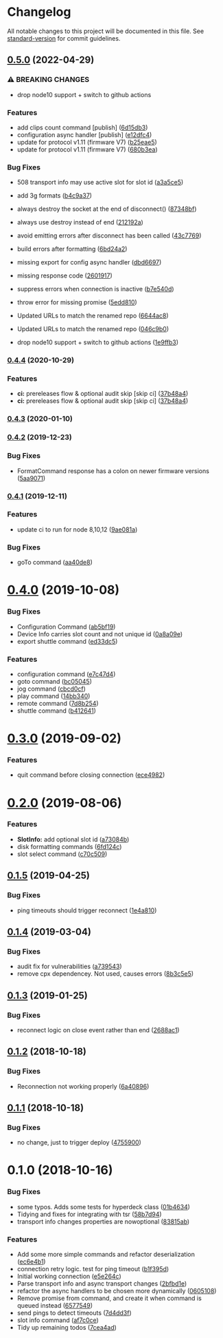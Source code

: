 # Changelog

All notable changes to this project will be documented in this file. See [standard-version](https://github.com/conventional-changelog/standard-version) for commit guidelines.

## [0.5.0](https://github.com/nrkno/sofie-hyperdeck-connection/compare/0.4.4...0.5.0) (2022-04-29)

### ⚠ BREAKING CHANGES

- drop node10 support + switch to github actions

### Features

- add clips count command [publish] ([6d15db3](https://github.com/nrkno/sofie-hyperdeck-connection/commit/6d15db3b44e2bb03f976295d8c1b840cf8372def))
- configuration async handler [publish] ([e12dfc4](https://github.com/nrkno/sofie-hyperdeck-connection/commit/e12dfc4e0ccbc50d77bd164d84cadf5204efa4ed))
- update for protocol v1.11 (firmware V7) ([b25eae5](https://github.com/nrkno/sofie-hyperdeck-connection/commit/b25eae50a5031565a2497d66078ab043a0eb0903))
- update for protocol v1.11 (firmware V7) ([680b3ea](https://github.com/nrkno/sofie-hyperdeck-connection/commit/680b3ea1f1eb5ffb42a403a6e1123273b87a1a93))

### Bug Fixes

- 508 transport info may use active slot for slot id ([a3a5ce5](https://github.com/nrkno/sofie-hyperdeck-connection/commit/a3a5ce519a009ea8f6a6c5dd6b5c1cbb7f0a43f2))
- add 3g formats ([b4c9a37](https://github.com/nrkno/sofie-hyperdeck-connection/commit/b4c9a37e200e603d51d70948da17da615c10395d))
- always destroy the socket at the end of disconnect() ([87348bf](https://github.com/nrkno/sofie-hyperdeck-connection/commit/87348bf3f60fd03558d5a5b8509735883e0d54af))
- always use destroy instead of end ([212192a](https://github.com/nrkno/sofie-hyperdeck-connection/commit/212192adde21169510e2774b4cb31580eb972909))
- avoid emitting errors after disconnect has been called ([43c7769](https://github.com/nrkno/sofie-hyperdeck-connection/commit/43c77693c64aa9cd58afca8b51aae14af9a5984a))
- build errors after formatting ([6bd24a2](https://github.com/nrkno/sofie-hyperdeck-connection/commit/6bd24a20ec40f924d31510266766eb242e675f36))
- missing export for config async handler ([dbd6697](https://github.com/nrkno/sofie-hyperdeck-connection/commit/dbd6697f1eadd2bd998e7ac2a52bc92778f26de2))
- missing response code ([2601917](https://github.com/nrkno/sofie-hyperdeck-connection/commit/26019176991d3fe00db3335d71e43dcdf1f9a825))
- suppress errors when connection is inactive ([b7e540d](https://github.com/nrkno/sofie-hyperdeck-connection/commit/b7e540d8da2bd435a3af93f2c686b0cd4d62634a))
- throw error for missing promise ([5edd810](https://github.com/nrkno/sofie-hyperdeck-connection/commit/5edd810f71b633027177c705f5f288adf4b2c647))
- Updated URLs to match the renamed repo ([6644ac8](https://github.com/nrkno/sofie-hyperdeck-connection/commit/6644ac859adc2423e0daaf2019d05faabc5ecf2a))
- Updated URLs to match the renamed repo ([046c9b0](https://github.com/nrkno/sofie-hyperdeck-connection/commit/046c9b0efdec00d237adb615c3b12be4a77f8881))

- drop node10 support + switch to github actions ([1e9ffb3](https://github.com/nrkno/sofie-hyperdeck-connection/commit/1e9ffb386b3d868229f48a1589a81be4a12aa6a3))

### [0.4.4](https://github.com/nrkno/tv-automation-hyperdeck-connection/compare/0.4.3...0.4.4) (2020-10-29)

### Features

- **ci:** prereleases flow & optional audit skip [skip ci] ([37b48a4](https://github.com/nrkno/tv-automation-hyperdeck-connection/commit/37b48a4bac0b315ea074a3463cf33a9fbbc2fdc1))
- **ci:** prereleases flow & optional audit skip [skip ci] ([37b48a4](https://github.com/nrkno/tv-automation-hyperdeck-connection/commit/37b48a4bac0b315ea074a3463cf33a9fbbc2fdc1))

### [0.4.3](https://github.com/nrkno/tv-automation-hyperdeck-connection/compare/0.4.2...0.4.3) (2020-01-10)

### [0.4.2](https://github.com/nrkno/tv-automation-hyperdeck-connection/compare/0.4.1...0.4.2) (2019-12-23)

### Bug Fixes

- FormatCommand response has a colon on newer firmware versions ([5aa9071](https://github.com/nrkno/tv-automation-hyperdeck-connection/commit/5aa9071fafb6493e7e664743dc680499a9d2d205))

### [0.4.1](https://github.com/nrkno/tv-automation-hyperdeck-connection/compare/0.4.0...0.4.1) (2019-12-11)

### Features

- update ci to run for node 8,10,12 ([9ae081a](https://github.com/nrkno/tv-automation-hyperdeck-connection/commit/9ae081a906129447b9bbc3f5a6556a27fe068c3b))

### Bug Fixes

- goTo command ([aa40de8](https://github.com/nrkno/tv-automation-hyperdeck-connection/commit/aa40de8bd9dbbc82cf0d1a8404df0fe9f9063f5d))

<a name="0.4.0"></a>

# [0.4.0](https://github.com/nrkno/tv-automation-hyperdeck-connection/compare/0.3.0...0.4.0) (2019-10-08)

### Bug Fixes

- Configuration Command ([ab5bf19](https://github.com/nrkno/tv-automation-hyperdeck-connection/commit/ab5bf19))
- Device Info carries slot count and not unique id ([0a8a09e](https://github.com/nrkno/tv-automation-hyperdeck-connection/commit/0a8a09e))
- export shuttle command ([ed33dc5](https://github.com/nrkno/tv-automation-hyperdeck-connection/commit/ed33dc5))

### Features

- configuration command ([e7c47d4](https://github.com/nrkno/tv-automation-hyperdeck-connection/commit/e7c47d4))
- goto command ([bc05045](https://github.com/nrkno/tv-automation-hyperdeck-connection/commit/bc05045))
- jog command ([cbcd0cf](https://github.com/nrkno/tv-automation-hyperdeck-connection/commit/cbcd0cf))
- play command ([14bb340](https://github.com/nrkno/tv-automation-hyperdeck-connection/commit/14bb340))
- remote command ([7d8b254](https://github.com/nrkno/tv-automation-hyperdeck-connection/commit/7d8b254))
- shuttle command ([b412641](https://github.com/nrkno/tv-automation-hyperdeck-connection/commit/b412641))

<a name="0.3.0"></a>

# [0.3.0](https://github.com/nrkno/tv-automation-hyperdeck-connection/compare/0.2.0...0.3.0) (2019-09-02)

### Features

- quit command before closing connection ([ece4982](https://github.com/nrkno/tv-automation-hyperdeck-connection/commit/ece4982))

<a name="0.2.0"></a>

# [0.2.0](https://github.com/nrkno/tv-automation-hyperdeck-connection/compare/0.1.5...0.2.0) (2019-08-06)

### Features

- **SlotInfo:** add optional slot id ([a73084b](https://github.com/nrkno/tv-automation-hyperdeck-connection/commit/a73084b))
- disk formatting commands ([6fd124c](https://github.com/nrkno/tv-automation-hyperdeck-connection/commit/6fd124c))
- slot select command ([c70c509](https://github.com/nrkno/tv-automation-hyperdeck-connection/commit/c70c509))

<a name="0.1.5"></a>

## [0.1.5](https://github.com/nrkno/tv-automation-hyperdeck-connection/compare/0.1.4...0.1.5) (2019-04-25)

### Bug Fixes

- ping timeouts should trigger reconnect ([1e4a810](https://github.com/nrkno/tv-automation-hyperdeck-connection/commit/1e4a810))

<a name="0.1.4"></a>

## [0.1.4](https://github.com/nrkno/tv-automation-hyperdeck-connection/compare/0.1.3...0.1.4) (2019-03-04)

### Bug Fixes

- audit fix for vulnerabilities ([a739543](https://github.com/nrkno/tv-automation-hyperdeck-connection/commit/a739543))
- remove cpx dependencey. Not used, causes errors ([8b3c5e5](https://github.com/nrkno/tv-automation-hyperdeck-connection/commit/8b3c5e5))

<a name="0.1.3"></a>

## [0.1.3](https://github.com/nrkno/tv-automation-hyperdeck-connection/compare/0.1.2...0.1.3) (2019-01-25)

### Bug Fixes

- reconnect logic on close event rather than end ([2688ac1](https://github.com/nrkno/tv-automation-hyperdeck-connection/commit/2688ac1))

<a name="0.1.2"></a>

## [0.1.2](https://github.com/nrkno/tv-automation-hyperdeck-connection/compare/0.1.1...0.1.2) (2018-10-18)

### Bug Fixes

- Reconnection not working properly ([6a40896](https://github.com/nrkno/tv-automation-hyperdeck-connection/commit/6a40896))

<a name="0.1.1"></a>

## [0.1.1](https://github.com/nrkno/tv-automation-hyperdeck-connection/compare/0.1.0...0.1.1) (2018-10-18)

### Bug Fixes

- no change, just to trigger deploy ([4755900](https://github.com/nrkno/tv-automation-hyperdeck-connection/commit/4755900))

<a name="0.1.0"></a>

# 0.1.0 (2018-10-16)

### Bug Fixes

- some typos. Adds some tests for hyperdeck class ([01b4634](https://github.com/nrkno/tv-automation-hyperdeck-connection/commit/01b4634))
- Tidying and fixes for integrating with tsr ([58b7d94](https://github.com/nrkno/tv-automation-hyperdeck-connection/commit/58b7d94))
- transport info changes properties are nowoptional ([83815ab](https://github.com/nrkno/tv-automation-hyperdeck-connection/commit/83815ab))

### Features

- Add some more simple commands and refactor deserialization ([ec6e4b1](https://github.com/nrkno/tv-automation-hyperdeck-connection/commit/ec6e4b1))
- connection retry logic. test for ping timeout ([b1f395d](https://github.com/nrkno/tv-automation-hyperdeck-connection/commit/b1f395d))
- Initial working connection ([e5e264c](https://github.com/nrkno/tv-automation-hyperdeck-connection/commit/e5e264c))
- Parse transport info and async transport changes ([2bfbd1e](https://github.com/nrkno/tv-automation-hyperdeck-connection/commit/2bfbd1e))
- refactor the async handlers to be chosen more dynamically ([0605108](https://github.com/nrkno/tv-automation-hyperdeck-connection/commit/0605108))
- Remove promise from command, and create it when command is queued instead ([6577549](https://github.com/nrkno/tv-automation-hyperdeck-connection/commit/6577549))
- send pings to detect timeouts ([7d4dd3f](https://github.com/nrkno/tv-automation-hyperdeck-connection/commit/7d4dd3f))
- slot info command ([af7c0ce](https://github.com/nrkno/tv-automation-hyperdeck-connection/commit/af7c0ce))
- Tidy up remaining todos ([7cea4ad](https://github.com/nrkno/tv-automation-hyperdeck-connection/commit/7cea4ad))
